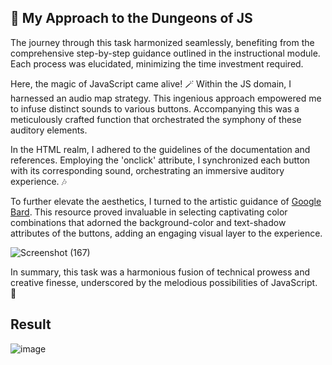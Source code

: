 ## 🎵 My Approach to the Dungeons of JS

The journey through this task harmonized seamlessly, benefiting from the comprehensive step-by-step guidance outlined in the instructional module. Each process was elucidated, minimizing the time investment required. 

Here, the magic of JavaScript came alive! 🪄 Within the JS domain, I harnessed an audio map strategy. This ingenious approach empowered me to infuse distinct sounds to various buttons. Accompanying this was a meticulously crafted function that orchestrated the symphony of these auditory elements.

In the HTML realm, I adhered to the guidelines of the documentation and references. Employing the 'onclick' attribute, I synchronized each button with its corresponding sound, orchestrating an immersive auditory experience. 🎶

To further elevate the aesthetics, I turned to the artistic guidance of [Google Bard](https://bard.google.com/). This resource proved invaluable in selecting captivating color combinations that adorned the background-color and text-shadow attributes of the buttons, adding an engaging visual layer to the experience.


![Screenshot (167)](https://github.com/aloukikjoshi/technity-tasks/assets/119406434/675d6581-e911-44ec-b06b-4bb32e56f15c)


In summary, this task was a harmonious fusion of technical prowess and creative finesse, underscored by the melodious possibilities of JavaScript. 🌟

## Result

![image](https://github.com/aloukikjoshi/technity-tasks/assets/119406434/e1aa34b0-4a96-4c58-a9d0-1d50b6d24474)
